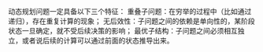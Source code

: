 动态规划问题一定具备以下三个特征：
    重叠子问题：在穷举的过程中（比如通过递归），存在重复计算的现象；
    无后效性：子问题之间的依赖是单向性的，某阶段状态一旦确定，就不受后续决策的影响；
    最优子结构：子问题之间必须相互独立，或者说后续的计算可以通过前面的状态推导出来。